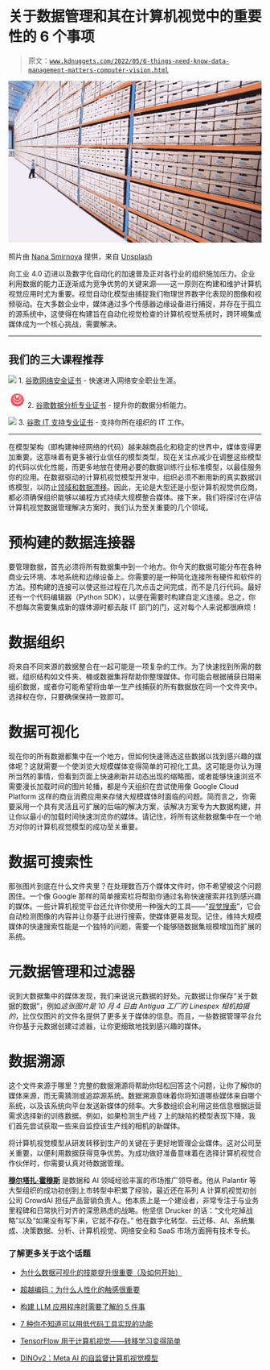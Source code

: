 # 关于数据管理和其在计算机视觉中的重要性的 6 个事项

> 原文：[`www.kdnuggets.com/2022/05/6-things-need-know-data-management-matters-computer-vision.html`](https://www.kdnuggets.com/2022/05/6-things-need-know-data-management-matters-computer-vision.html)

![关于数据管理和其在计算机视觉中的重要性的 6 个事项](img/b0af84a5ae3b4ebc13f3260f0f327cdd.png)

照片由 [Nana Smirnova](https://unsplash.com/es/@nananadolgo?utm_source=unsplash&utm_medium=referral&utm_content=creditCopyText) 提供，来自 [Unsplash](https://unsplash.com/?utm_source=unsplash&utm_medium=referral&utm_content=creditCopyText)

向工业 4.0 迈进以及数字化自动化的加速普及正对各行业的组织施加压力。企业利用数据的能力正逐渐成为竞争优势的关键来源——这一原则在构建和维护计算机视觉应用时尤为重要。视觉自动化模型由捕捉我们物理世界数字化表现的图像和视频驱动。在大多数企业中，媒体通过多个传感器边缘设备进行捕捉，并存在于孤立的源系统中，这使得在构建旨在自动化视觉检查的计算机视觉系统时，跨环境集成媒体成为一个核心挑战，需要解决。

* * *

## 我们的三大课程推荐

![](img/0244c01ba9267c002ef39d4907e0b8fb.png) 1\. [谷歌网络安全证书](https://www.kdnuggets.com/google-cybersecurity) - 快速进入网络安全职业生涯。

![](img/e225c49c3c91745821c8c0368bf04711.png) 2\. [谷歌数据分析专业证书](https://www.kdnuggets.com/google-data-analytics) - 提升你的数据分析能力。

![](img/0244c01ba9267c002ef39d4907e0b8fb.png) 3\. [谷歌 IT 支持专业证书](https://www.kdnuggets.com/google-itsupport) - 支持你所在组织的 IT 工作。

* * *

在模型架构（即构建神经网络的代码）越来越商品化和稳定的世界中，媒体变得更加重要。这意味着有更多被行业信任的模型类型，现在关注点减少在调整这些模型的代码以优化性能，而更多地放在使用必要的数据训练行业标准模型，以最佳服务你的应用。在数据驱动的计算机视觉模型开发中，组织必须不断用新的真实数据训练模型，以防止[领域和数据漂移](https://machinelearningmastery.com/gentle-introduction-concept-drift-machine-learning/)。因此，无论是大型还是小型计算机视觉供应商，都必须确保组织能够以编程方式持续大规模整合媒体。接下来，我们将探讨在评估计算机视觉数据管理解决方案时，我们认为至关重要的几个领域。

# **预构建的数据连接器**

要管理数据，首先必须将所有数据集中到一个地方。你今天的数据可能分布在各种商业云环境、本地系统和边缘设备上。你需要的是一种简化连接所有硬件和软件的方法。预构建的连接可以使这些过程在几次点击之间完成，而不是几行代码。最好还有一个代码编辑器（Python SDK），以便在需要时构建自定义连接。总之，你不想每次需要集成新的媒体源时都去敲 IT 部门的门，这对每个人来说都很麻烦！

# **数据组织**

将来自不同来源的数据整合在一起可能是一项复杂的工作。为了快速找到所需的数据，组织结构如文件夹、桶或数据集将帮助你整理媒体。你可能会根据捕获日期来组织数据，或者你可能希望将由单一生产线捕获的所有数据放在同一个文件夹中。选择权在你，只要确保保持一致即可。

# **数据可视化**

现在你的所有数据都集中在一个地方，但如何快速筛选这些数据以找到感兴趣的媒体呢？这就需要一个使浏览大规模媒体变得简单的可视化工具。这可能是你认为理所当然的事情，但看到页面上快速刷新并动态出现的缩略图，或者能够快速浏览不需要漫长加载时间的图片轮播，都是今天组织在尝试使用像 Google Cloud Platform 这样的商业消费应用来存储大规模媒体时面临的问题。简而言之，你需要采用一个具有灵活且可扩展的后端的解决方案，该解决方案专为大数据构建，并让你以最小的加载时间快速浏览你的媒体。请记住，将所有这些数据集中在一个地方对你的计算机视觉模型的成功至关重要。

# **数据可搜索性**

那张图片到底在什么文件夹里？在处理数百万个媒体文件时，你不希望被这个问题困住。一个像 Google 那样的简单搜索栏将帮助你通过名称快速搜索并找到感兴趣的媒体。一些计算机视觉平台还允许你使用一种强大的工具——“[视觉搜索](https://www.clarifai.com/use-cases/visual-search)”，它会自动检测图像的内容并让你基于此进行搜索，使媒体更易发现。记住，维持大规模媒体的快速搜索性能是一个独特的问题，需要一个能够随数据集规模增加而扩展的系统。

# **元数据管理和过滤器**

说到大数据集中的媒体发现，我们来说说元数据的好处。元数据让你保存“关于数据的数据”，例如*这张图片是 10 月 4 日由 Antigua 工厂的 Linespex 相机拍摄的*，比仅仅图片的文件名提供了更多关于媒体的信息。而且，一些数据管理平台允许你基于元数据创建过滤器，让你更细致地找到感兴趣的媒体。

# **数据溯源**

这个文件来源于哪里？完整的数据溯源将帮助你轻松回答这个问题，让你了解你的媒体来源，而无需猜测或追踪源系统。数据溯源意味着你将知道哪些媒体来自哪个系统，以及该系统向平台发送新媒体的频率。大多数组织会利用这些信息根据运营需求选择新的训练数据。例如，如果检测生产线 7 上的缺陷的模型表现下降，我们首先尝试获取一些来自监控该生产线的相机的新媒体。

将计算机视觉模型从研发转移到生产的关键在于更好地管理企业媒体。这对公司至关重要，以便利用数据获得竞争优势。为成功做好准备意味着在选择计算机视觉合作伙伴时，你需要认真对待数据管理。

**[穆尔塔扎·霍穆斯](https://www.linkedin.com/in/murtaza-khomusi-2549b475/)** 是数据和 AI 领域经验丰富的市场推广领导者。他从 Palantir 等大型组织的成功初创到上市转型中积累了经验，最近还在系列 A 计算机视觉初创公司 CrowdAI 担任产品营销负责人。他本质上是一个建设者，非常专注于与业务里程碑和日常执行对齐的深思熟虑的战略。他坚信 Drucker 的话：“文化吃掉战略”以及“如果没有写下来，它就不存在。” 他在数字化转型、云迁移、AI、系统集成、决策数据、分析、计算机视觉、网络安全和 SaaS 市场方面拥有技术专长。

### 了解更多关于这个话题

+   [为什么数据可视化的技能提升很重要（及如何开始）](https://www.kdnuggets.com/2022/07/sphere-upskilling-data-vis-matters.html)

+   [超越编码：为什么人性化的触感很重要](https://www.kdnuggets.com/beyond-coding-why-the-human-touch-matters)

+   [构建 LLM 应用程序时需要了解的 5 件事](https://www.kdnuggets.com/2023/08/5-things-need-know-building-llm-applications.html)

+   [7 种你不知道可以用低代码工具实现的功能](https://www.kdnuggets.com/2022/09/7-things-didnt-know-could-low-code-tool.html)

+   [TensorFlow 用于计算机视觉——转移学习变得简单](https://www.kdnuggets.com/2022/01/tensorflow-computer-vision-transfer-learning-made-easy.html)

+   [DINOv2：Meta AI 的自监督计算机视觉模型](https://www.kdnuggets.com/2023/05/dinov2-selfsupervised-computer-vision-models-meta-ai.html)
